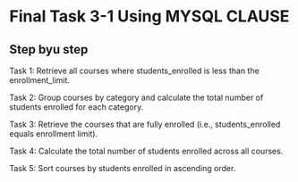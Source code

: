 # Final Task 3-1 Using MYSQL CLAUSE

## Step byu step
Task 1: Retrieve all courses where students_enrolled is less than the enrollment_limit.

Task 2: Group courses by category and calculate the total number of students enrolled for each category.

Task 3: Retrieve the courses that are fully enrolled (i.e., students_enrolled equals enrollment limit).

Task 4: Calculate the total number of students enrolled across all courses.

Task 5: Sort courses by students enrolled in ascending order.




